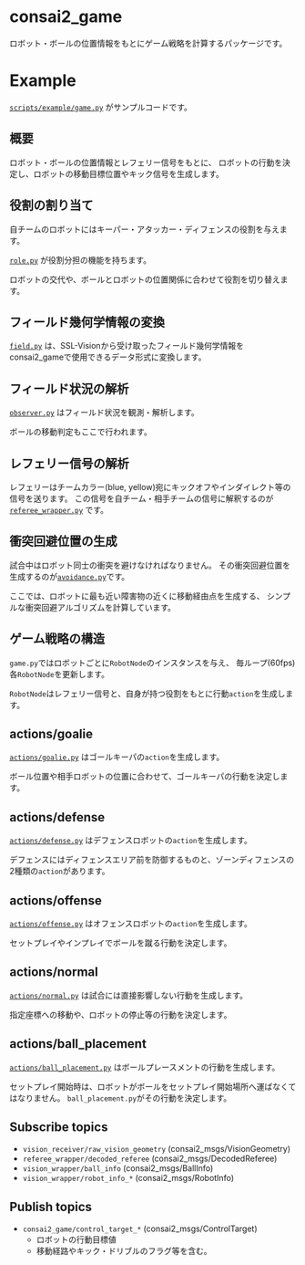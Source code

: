 # consai2_game

ロボット・ボールの位置情報をもとにゲーム戦略を計算するパッケージです。

# Example

[`scripts/example/game.py`](https://github.com/SSL-Roots/consai2/blob/master/consai2_game/scripts/example/game.py)
がサンプルコードです。

## 概要

ロボット・ボールの位置情報とレフェリー信号をもとに、
ロボットの行動を決定し、ロボットの移動目標位置やキック信号を生成します。

## 役割の割り当て

自チームのロボットにはキーパー・アタッカー・ディフェンスの役割を与えます。

[`role.py`](https://github.com/SSL-Roots/consai2/blob/master/consai2_game/scripts/example/role.py)
が役割分担の機能を持ちます。

ロボットの交代や、ボールとロボットの位置関係に合わせて役割を切り替えます。

## フィールド幾何学情報の変換

[`field.py`](https://github.com/SSL-Roots/consai2/blob/master/consai2_game/scripts/example/field.py)
は、SSL-Visionから受け取ったフィールド幾何学情報をconsai2_gameで使用できるデータ形式に変換します。

## フィールド状況の解析

[`observer.py`](https://github.com/SSL-Roots/consai2/blob/master/consai2_game/scripts/example/observer.py)
はフィールド状況を観測・解析します。

ボールの移動判定もここで行われます。

## レフェリー信号の解析

レフェリーはチームカラー(blue, yellow)宛にキックオフやインダイレクト等の信号を送ります。
この信号を自チーム・相手チームの信号に解釈するのが[`referee_wrapper.py`](https://github.com/SSL-Roots/consai2/blob/master/consai2_game/scripts/example/referee_wrapper.py)
です。

## 衝突回避位置の生成

試合中はロボット同士の衝突を避けなければなりません。
その衝突回避位置を生成するのが[`avoidance.py`](https://github.com/SSL-Roots/consai2/blob/master/consai2_game/scripts/example/avoidance.py)です。

ここでは、ロボットに最も近い障害物の近くに移動経由点を生成する、
シンプルな衝突回避アルゴリズムを計算しています。

## ゲーム戦略の構造

`game.py`ではロボットごとに`RobotNode`のインスタンスを与え、
毎ループ(60fps)各`RobotNode`を更新します。

`RobotNode`はレフェリー信号と、自身が持つ役割をもとに行動`action`を生成します。

## actions/goalie

[`actions/goalie.py`](https://github.com/SSL-Roots/consai2/blob/master/consai2_game/scripts/example/actions/goalie.py)
はゴールキーパの`action`を生成します。

ボール位置や相手ロボットの位置に合わせて、ゴールキーパの行動を決定します。

## actions/defense

[`actions/defense.py`](https://github.com/SSL-Roots/consai2/blob/master/consai2_game/scripts/example/actions/defense.py)
はデフェンスロボットの`action`を生成します。

デフェンスにはディフェンスエリア前を防御するものと、ゾーンディフェンスの2種類の`action`があります。

## actions/offense

[`actions/offense.py`](https://github.com/SSL-Roots/consai2/blob/master/consai2_game/scripts/example/actions/offense.py)
はオフェンスロボットの`action`を生成します。

セットプレイやインプレイでボールを蹴る行動を決定します。

## actions/normal

[`actions/normal.py`](https://github.com/SSL-Roots/consai2/blob/master/consai2_game/scripts/example/actions/normal.py)
は試合には直接影響しない行動を生成します。

指定座標への移動や、ロボットの停止等の行動を決定します。

## actions/ball_placement

[`actions/ball_placement.py`](https://github.com/SSL-Roots/consai2/blob/master/consai2_game/scripts/example/actions/ball_placement.py)
はボールプレースメントの行動を生成します。

セットプレイ開始時は、ロボットがボールをセットプレイ開始場所へ運ばなくてはなりません。
`ball_placement.py`がその行動を決定します。

## Subscribe topics

- `vision_receiver/raw_vision_geometry` (consai2_msgs/VisionGeometry)
- `referee_wrapper/decoded_referee` (consai2_msgs/DecodedReferee)
- `vision_wrapper/ball_info` (consai2_msgs/BallInfo)
- `vision_wrapper/robot_info_*` (consai2_msgs/RobotInfo)

## Publish topics

- `consai2_game/control_target_*` (consai2_msgs/ControlTarget)
  - ロボットの行動目標値
  - 移動経路やキック・ドリブルのフラグ等を含む。

